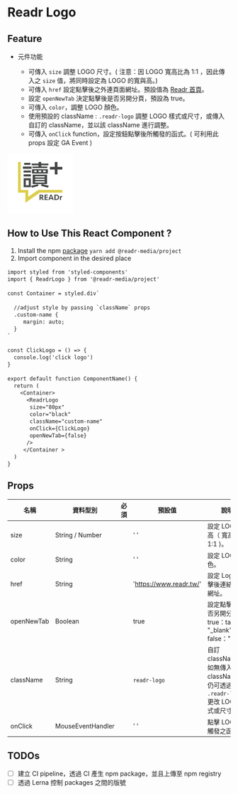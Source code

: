 # Readr Logo

## Feature

- 元件功能

  - 可傳入 `size` 調整 LOGO 尺寸。( 注意：因 LOGO 寬高比為 1:1 ，因此傳入之 `size` 值，將同時設定為 LOGO 的寬與高。)
  - 可傳入 `href` 設定點擊後之外連頁面網址。預設值為 [Readr 首頁](https://www.readr.tw/)。
  - 設定 `openNewTab` 決定點擊後是否另開分頁，預設為 true。
  - 可傳入 `color`，調整 LOGO 顏色。
  - 使用預設的 className : `.readr-logo` 調整 LOGO 樣式或尺寸，或傳入自訂的 className，並以該 className 進行調整。
  - 可傳入 `onClick` function，設定按鈕點擊後所觸發的函式。( 可利用此 props 設定 GA Event )

![Readr Logo](https://github.com/ChangRongXuan/Portfolio/blob/main/imgs/readr-logo.png)

## How to Use This React Component ?

1. Install the npm [package](https://www.npmjs.com/package/@readr-media/project)
   `yarn add @readr-media/project`
2. Import component in the desired place

```
import styled from 'styled-components'
import { ReadrLogo } from '@readr-media/project'

const Container = styled.div`

  //adjust style by passing `className` props
  .custom-name {
     margin: auto;
  }
`

const ClickLogo = () => {
  console.log('click logo')
}

export default function ComponentName() {
  return (
    <Container>
      <ReadrLogo
       size="80px"
       color="black"
       className="custom-name"
       onClick={ClickLogo}
       openNewTab={false}
      />
     </Container >
  )
}
```

## Props

| 名稱       | 資料型別          | 必須 | 預設值                  | 說明                                                                                  |
| ---------- | ----------------- | ---- | ----------------------- | ------------------------------------------------------------------------------------- |
| size       | String / Number   |      | ' '                     | 設定 LOGO 寬高（ 寬高比 1:1 )。                                                       |
| color      | String            |      | ' '                     | 設定 LOGO 顏色。                                                                      |
| href       | String            |      | 'https://www.readr.tw/' | 設定 Logo 點擊後連結頁面網址。                                                        |
| openNewTab | Boolean           |      | true                    | 設定點擊後是否另開分頁。true：target: "\_blank", false："\_self"                      |
| className  | String            |      | `readr-logo`            | 自訂 className。如無傳入自訂 className，仍可透過 `.readr-logo` 更改 LOGO 樣式或尺寸。 |
| onClick    | MouseEventHandler |      | ' '                     | 點擊 LOGO 後觸發之函式。                                                              |

## TODOs

- [ ] 建立 CI pipeline，透過 CI 產生 npm package，並且上傳至 npm registry
- [ ] 透過 Lerna 控制 packages 之間的版號
